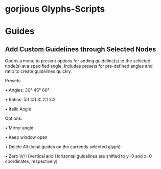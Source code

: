 # gorjious Glyphs-Scripts
# Guides
## Add Custom Guidelines through Selected Nodes
Opens a menu to present options for adding guideline(s) to the selected node(s) at a specified angle. Includes presets for pre-defined angles and ratio to create guidelines quickly.

Presets:

• Angles: 30° 45° 60°

• Ratios: 5:1 4:1 3: 2:1 3:2

• Italic Angle

Options: 

• Mirror angle

• Keep window open

• Delete All (local guides on the currently selected glyph)

• Zero V/H (Vertical and Horizontal guidelines are shifted to y=0 and x=0 coordinates, respectively)
